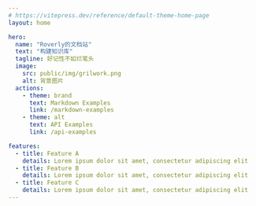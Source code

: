 ```yaml
---
# https://vitepress.dev/reference/default-theme-home-page
layout: home

hero:
  name: "Roverly的文档站"
  text: "构建知识库"
  tagline: 好记性不如烂笔头
  image:
    src: public/img/grilwork.png
    alt: 背景图片
  actions:
    - theme: brand
      text: Markdown Examples
      link: /markdown-examples
    - theme: alt
      text: API Examples
      link: /api-examples

features:
  - title: Feature A
    details: Lorem ipsum dolor sit amet, consectetur adipiscing elit
  - title: Feature B
    details: Lorem ipsum dolor sit amet, consectetur adipiscing elit
  - title: Feature C
    details: Lorem ipsum dolor sit amet, consectetur adipiscing elit
---
```



